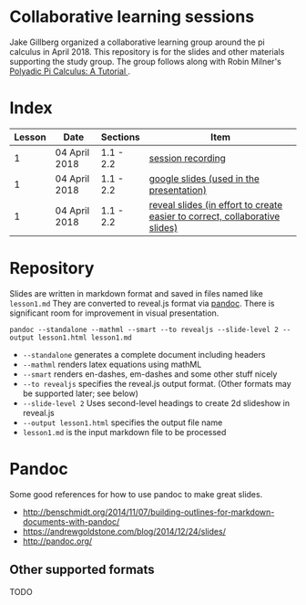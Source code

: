 # Collaborative learning sessions

Jake Gillberg organized a collaborative learning group around the pi calculus in April 2018. This repository is for the slides and other materials supporting the study group. The group follows along with Robin Milner's [Polyadic Pi Calculus: A Tutorial ](https://pdfs.semanticscholar.org/5d25/0a3a14f68abb1ae0111d35b8220b4472b277.pdf).

# Index

| Lesson | Date | Sections| Item |
|---|---|---|---|
| 1 | 04 April 2018 | 1.1 - 2.2 | [session recording](https://youtu.be/WO8rGA8AjD0)|
| 1 | 04 April 2018 | 1.1 - 2.2 | [google slides (used in the presentation)](https://docs.google.com/presentation/d/1fCvPIcxLKx8igoMguqNJoO_k-7wuPdbwMskHZ8Dq-C0/edit?usp=sharing)|
| 1 | 04 April 2018 | 1.1 - 2.2 | [reveal slides (in effort to create easier to correct, collaborative slides)](lesson1.html)|

# Repository
Slides are written in markdown format and saved in files named like `lesson1.md` They are converted to reveal.js format via [pandoc](https://pandoc.org). There is significant room for improvement in visual presentation.

`pandoc --standalone --mathml --smart --to revealjs --slide-level 2 --output lesson1.html lesson1.md`

* `--standalone` generates a complete document including headers
* `--mathml` renders latex equations using mathML
* `--smart` renders en-dashes, em-dashes and some other stuff nicely
* `--to revealjs` specifies the reveal.js output format. (Other formats may be supported later; see below)
* `--slide-level 2` Uses second-level headings to create 2d slideshow in reveal.js
* `--output lesson1.html` specifies the output file name
* `lesson1.md` is the input markdown file to be processed



# Pandoc
Some good references for how to use pandoc to make great slides.
* http://benschmidt.org/2014/11/07/building-outlines-for-markdown-documents-with-pandoc/
* https://andrewgoldstone.com/blog/2014/12/24/slides/
* http://pandoc.org/

## Other supported formats
TODO
